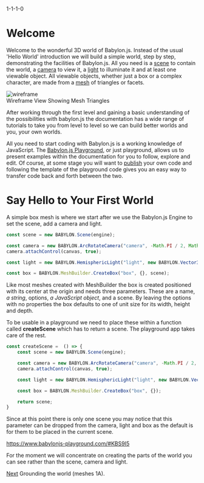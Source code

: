 1-1-1-0
# Welcome
Welcome to the wonderful 3D world of Babylon.js. Instead of the usual 'Hello World' introduction we will build a simple world, step by step, demonstrating the facilities of Babylon.js. All you need is a [scene]() to contain the world, a [camera]() to view it, a [light]() to illuminate it and at least one viewable object. All viewable objects, whether just a box or a complex character, are made from a [mesh]() of triangles or facets.

![wireframe](/img/campus/wireframe.png)  
Wireframe View Showing Mesh Triangles

After working through the first level and gaining a basic understanding of the possibilities with babylon.js the documentation has a wide range of tutorials to take you from level to level so we can build better worlds and you, your own worlds.

All you need to start coding with Babylon.js is a working knowledge of JavaScript. The [Babylon.js Playground](), or just playground, allows us to present examples within the documentation for you to follow, explore and edit. Of course, at some stage you will want to [publish]() your own code and following the template of the playground code gives you an easy way to transfer code back and forth between the two.

# Say Hello to Your First World

A simple box mesh is where we start after we use the Babylon.js Engine to set the scene, add a camera and light.

```javascript
const scene = new BABYLON.Scene(engine);

const camera = new BABYLON.ArcRotateCamera("camera", -Math.PI / 2, Math.PI / 2.5, 3, new BABYLON.Vector3(0, 0, 0), scene);
camera.attachControl(canvas, true);

const light = new BABYLON.HemisphericLight("light", new BABYLON.Vector3(0, 1, 0), scene);

const box = BABYLON.MeshBuilder.CreateBox("box", {}, scene);
```

Like most meshes created with MeshBuilder the box is created positioned with its center at the origin and needs three parameters. These are a name, *a string*,  options, *a JavaScript object*, and a scene. By leaving the options with no properties the box defaults to one of unit size for its width, height and depth. 

To be usable in a playground we need to place these within a function called **createScene** which has to return a scene. The playground app takes care of the rest.

```javascript
const createScene =  () => {
    const scene = new BABYLON.Scene(engine);

    const camera = new BABYLON.ArcRotateCamera("camera", -Math.PI / 2, Math.PI / 2.5, 3, new BABYLON.Vector3(0, 0, 0));
    camera.attachControl(canvas, true);

    const light = new BABYLON.HemisphericLight("light", new BABYLON.Vector3(0, 1, 0));

    const box = BABYLON.MeshBuilder.CreateBox("box", {});

    return scene;
}
```

Since at this point there is only one scene you may notice that this parameter can be dropped from the camera, light and box as the default is for them to be placed in the current scene.

https://www.babylonjs-playground.com/#KBS9I5


For the moment we will concentrate on creating the parts of the world you can see rather than the scene, camera and light.

[Next](/babylon101/ground) Grounding the world (meshes 1A).
